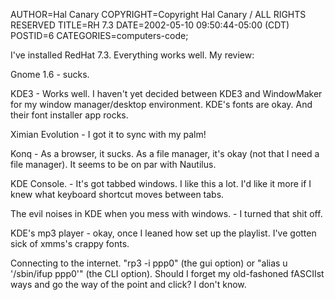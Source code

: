 AUTHOR=Hal Canary
COPYRIGHT=Copyright Hal Canary / ALL RIGHTS RESERVED
TITLE=RH 7.3
DATE=2002-05-10 09:50:44-05:00 (CDT)
POSTID=6
CATEGORIES=computers-code;

I've installed RedHat 7.3. Everything works well. My review:

Gnome 1.6 - sucks.

KDE3 - Works well. I haven't yet decided between KDE3 and WindowMaker for my window manager/desktop environment. KDE's fonts are okay. And their font installer app rocks.

Ximian Evolution - I got it to sync with my palm!

Konq - As a browser, it sucks. As a file manager, it's okay (not that I need a file manager). It seems to be on par with Nautilus.

KDE Console. - It's got tabbed windows. I like this a lot. I'd like it more if I knew what keyboard shortcut moves between tabs.

The evil noises in KDE when you mess with windows. - I turned that shit off.

KDE's mp3 player - okay, once I leaned how set up the playlist. I've gotten sick of xmms's crappy fonts.

Connecting to the internet. "rp3 -i ppp0" (the gui option) or "alias u '/sbin/ifup ppp0'" (the CLI option). Should I forget my old-fashoned fASCIIst ways and go the way of the point and click? I don't know.
